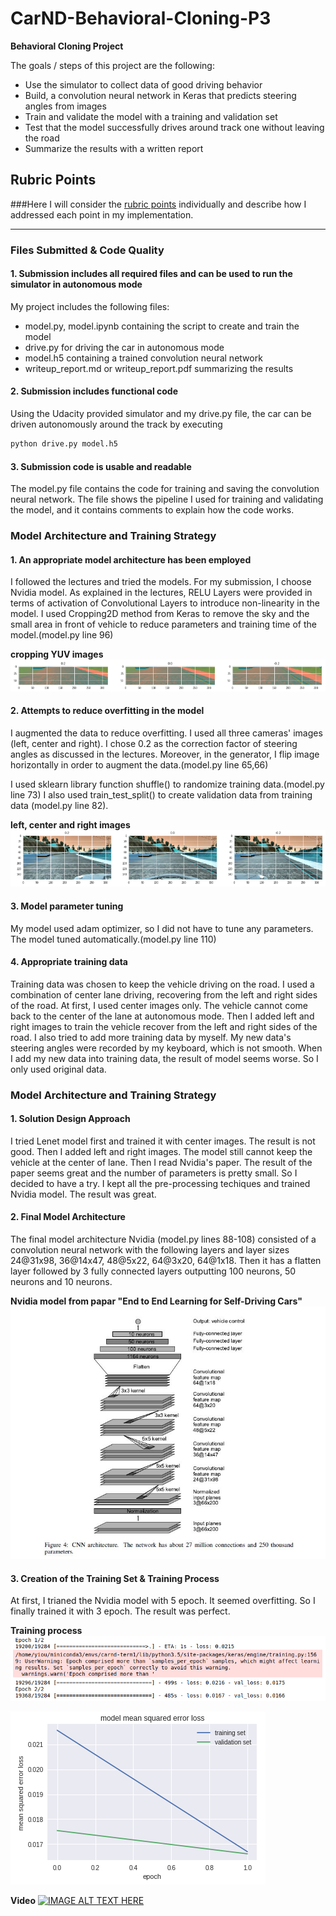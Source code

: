 # CarND-Behavioral-Cloning-P3

**Behavioral Cloning Project**

The goals / steps of this project are the following:
* Use the simulator to collect data of good driving behavior
* Build, a convolution neural network in Keras that predicts steering angles from images
* Train and validate the model with a training and validation set
* Test that the model successfully drives around track one without leaving the road
* Summarize the results with a written report

## Rubric Points
###Here I will consider the [rubric points](https://review.udacity.com/#!/rubrics/432/view) individually and describe how I addressed each point in my implementation.  

---
### Files Submitted & Code Quality

#### 1. Submission includes all required files and can be used to run the simulator in autonomous mode

My project includes the following files:
* model.py, model.ipynb containing the script to create and train the model
* drive.py for driving the car in autonomous mode
* model.h5 containing a trained convolution neural network
* writeup_report.md or writeup_report.pdf summarizing the results

#### 2. Submission includes functional code
Using the Udacity provided simulator and my drive.py file, the car can be driven autonomously around the track by executing
```sh
python drive.py model.h5
```

#### 3. Submission code is usable and readable
The model.py file contains the code for training and saving the convolution neural network. The file shows the pipeline I used for training and validating the model, and it contains comments to explain how the code works.

### Model Architecture and Training Strategy

#### 1. An appropriate model architecture has been employed
I followed the lectures and tried the models. For my submission, I choose Nvidia model. As explained in the lectures, RELU Layers were provided in terms of activation of Convolutional Layers to introduce non-linearity in the model. I used Cropping2D method from Keras to remove the sky and the small area in front of vehicle to reduce parameters and training time of the model.(model.py line 96)

**cropping YUV images**
![alt text](https://github.com/hyo009/CarND-Behavioral-Cloning-P3/blob/master/images/crop.png?raw=true "cropping YUV images")

#### 2. Attempts to reduce overfitting in the model
I augmented the data to reduce overfitting. I used all three cameras' images (left, center and right). I chose 0.2 as the correction factor of steering angles as discussed in the lectures. Moreover, in the generator, I flip image horizontally in order to augment the data.(model.py line 65,66)

I used sklearn library function shuffle() to randomize training data.(model.py line 73) I also used train_test_split() to create validation data from training data (model.py line 82).

**left, center and right images**
![alt text](https://github.com/hyo009/CarND-Behavioral-Cloning-P3/blob/master/images/lcr.png?raw=true "left, center and right images")


#### 3. Model parameter tuning
My model used adam optimizer, so I did not have to tune any parameters. The model tuned automatically.(model.py line 110)


#### 4. Appropriate training data
Training data was chosen to keep the vehicle driving on the road. I used a combination of center lane driving, recovering from the left and right sides of the road. At first, I used center images only. The vehicle cannot come back to the center of the lane at autonomous mode. Then I added left and right images to train the vehicle recover from the left and right sides of the road. I also tried to add more training data by myself. My new data's steering angles were recorded by my keyboard, which is not smooth. When I add my new data into training data, the result of model seems worse. So I only used original data.

### Model Architecture and Training Strategy

#### 1. Solution Design Approach
I tried Lenet model first and trained it with center images. The result is not good. Then I added left and right images. The model still cannot keep the vehicle at the center of lane. Then I read Nvidia's paper. The result of the paper seems great and the number of parameters is pretty small. So I decided to have a try. I kept all the pre-processing techiques and trained Nvidia model. The result was great.

#### 2. Final Model Architecture
The final model architecture Nvidia (model.py lines 88-108) consisted of a convolution neural network with the following layers and layer sizes 24@31x98, 36@14x47, 48@5x22, 64@3x20, 64@1x18. Then it has a flatten layer followed by 3 fully connected layers outputting 100 neurons, 50 neurons and 10 neurons.

**Nvidia model from papar "End to End Learning for Self-Driving Cars"**
![alt text](https://github.com/hyo009/CarND-Behavioral-Cloning-P3/blob/master/images/Nvidia.png)

#### 3. Creation of the Training Set & Training Process
At first, I trianed the Nvidia model with 5 epoch. It seemed overfitting. So I finally trained it with 3 epoch. The result was perfect.

**Training process**
![alt text](https://github.com/hyo009/CarND-Behavioral-Cloning-P3/blob/master/images/epoch.png)

![alt text](https://github.com/hyo009/CarND-Behavioral-Cloning-P3/blob/master/images/training.png)

**Video**
[![IMAGE ALT TEXT HERE](https://img.youtube.com/vi/mZrJWqp0img/0.jpg)](https://www.youtube.com/watch?v=mZrJWqp0img)
